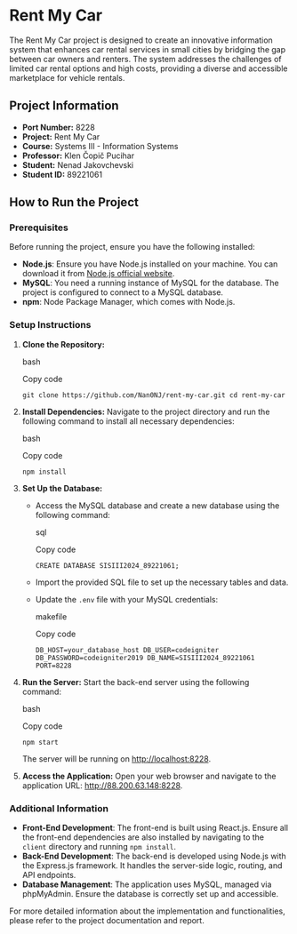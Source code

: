 Rent My Car
===========

The Rent My Car project is designed to create an innovative information system that enhances car rental services in small cities by bridging the gap between car owners and renters. The system addresses the challenges of limited car rental options and high costs, providing a diverse and accessible marketplace for vehicle rentals.

Project Information
-------------------

-   **Port Number:** 8228
-   **Project:** Rent My Car
-   **Course:** Systems III - Information Systems
-   **Professor:** Klen Čopič Pucihar
-   **Student:** Nenad Jakovchevski
-   **Student ID:** 89221061

How to Run the Project
----------------------

### Prerequisites

Before running the project, ensure you have the following installed:

-   **Node.js**: Ensure you have Node.js installed on your machine. You can download it from [Node.js official website](https://nodejs.org/).
-   **MySQL**: You need a running instance of MySQL for the database. The project is configured to connect to a MySQL database.
-   **npm**: Node Package Manager, which comes with Node.js.

### Setup Instructions

1.  **Clone the Repository:**

    bash

    Copy code

    `git clone https://github.com/Nan0NJ/rent-my-car.git
    cd rent-my-car`

2.  **Install Dependencies:** Navigate to the project directory and run the following command to install all necessary dependencies:

    bash

    Copy code

    `npm install`

3.  **Set Up the Database:**

    -   Access the MySQL database and create a new database using the following command:

        sql

        Copy code

        `CREATE DATABASE SISIII2024_89221061;`

    -   Import the provided SQL file to set up the necessary tables and data.
    -   Update the `.env` file with your MySQL credentials:

        makefile

        Copy code

        `DB_HOST=your_database_host
        DB_USER=codeigniter
        DB_PASSWORD=codeigniter2019
        DB_NAME=SISIII2024_89221061
        PORT=8228`

4.  **Run the Server:** Start the back-end server using the following command:

    bash

    Copy code

    `npm start`

    The server will be running on <http://localhost:8228>.

5.  **Access the Application:** Open your web browser and navigate to the application URL: <http://88.200.63.148:8228>.

### Additional Information

-   **Front-End Development**: The front-end is built using React.js. Ensure all the front-end dependencies are also installed by navigating to the `client` directory and running `npm install`.
-   **Back-End Development**: The back-end is developed using Node.js with the Express.js framework. It handles the server-side logic, routing, and API endpoints.
-   **Database Management**: The application uses MySQL, managed via phpMyAdmin. Ensure the database is correctly set up and accessible.

For more detailed information about the implementation and functionalities, please refer to the project documentation and report.
